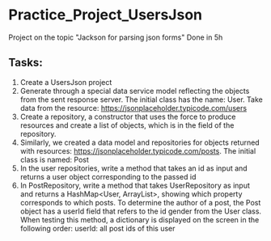 # Practice_Project_UsersJson
Project on the topic "Jackson for parsing json forms" 
Done in 5h

## Tasks: 
1. Create a UsersJson project
 2. Generate through a special data service model reflecting the objects from the sent response server. 
The initial class has the name: User. Take data from the resource: https://jsonplaceholder.typicode.com/users 
3. Create a repository, a constructor that uses the force to produce resources and create a list of objects, which is in the field of the repository.
 4. Similarly, we created a data model and repositories for objects returned with resources: https://jsonplaceholder.typicode.com/posts. The initial class is named: Post
5. In the user repositories, write a method that takes an id as input and returns a user object corresponding to the passed id 
6. In PostRepository, write a method that takes UserRepository as input and returns a HashMap<User, ArrayList<Post>>, showing which property corresponds to which posts. 
To determine the author of a post, the Post object has a userId field that refers to the id gender from the User class. When testing this method, a dictionary is displayed on the screen in the following order: userId: all post ids of this user

